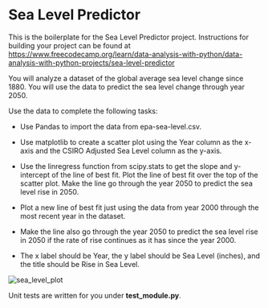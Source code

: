 # Sea Level Predictor

This is the boilerplate for the Sea Level Predictor project. Instructions for building your project can be found at https://www.freecodecamp.org/learn/data-analysis-with-python/data-analysis-with-python-projects/sea-level-predictor

You will analyze a dataset of the global average sea level change since 1880. You will use the data to predict the sea level change through year 2050.

Use the data to complete the following tasks:

* Use Pandas to import the data from epa-sea-level.csv.

* Use matplotlib to create a scatter plot using the Year column as the x-axis and the CSIRO Adjusted Sea Level column as the y-axis.

* Use the linregress function from scipy.stats to get the slope and y-intercept of the line of best fit. Plot the line of best fit over the top of the scatter plot. Make the line go through the year 2050 to predict the sea level rise in 2050.  

* Plot a new line of best fit just using the data from year 2000 through the most recent year in the dataset. 

* Make the line also go through the year 2050 to predict the sea level rise in 2050 if the rate of rise continues as it has since the year 2000.

* The x label should be Year, the y label should be Sea Level (inches), and the title should be Rise in Sea Level.



![sea_level_plot](https://github.com/haticecandan/freecodecamp-projects/assets/53252601/99dc09af-f301-4973-9924-4f178de506f3)


Unit tests are written for you under **test_module.py**.